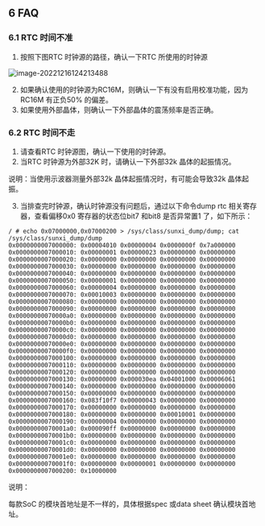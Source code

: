 ## 6 FAQ

### 6.1 RTC 时间不准

1. 按照下图RTC 时钟源的路径，确认一下RTC 所使用的时钟源

![image-20221216124213488](http://photos.100ask.net/tina-docs/Linux_RTC_DevGuide_image-20221216124213488.png)

2. 如果确认使用的时钟源为RC16M，则确认一下有没有启用校准功能，因为RC16M 有正负50% 的偏差。
3. 如果使用外部晶体，则确认一下外部晶体的震荡频率是否正确。

### 6.2 RTC 时间不走

1. 请查看RTC 时钟源图，确认一下使用的时钟源。
2. 当RTC 时钟源为外部32K 时，请确认一下外部32k 晶体的起振情况。

说明：当使用示波器测量外部32k 晶体起振情况时，有可能会导致32k 晶体起振。

3. 当排查完时钟源，确认时钟源没有问题后，通过以下命令dump rtc 相关寄存器，查看偏移0x0 寄存器的状态位bit7 和bit8 是否异常置1 了，如下所示：

```
/ # echo 0x07000000,0x07000200 > /sys/class/sunxi_dump/dump; cat /sys/class/sunxi_dump/dump
0x0000000007000000: 0x00004010 0x00000004 0x0000000f 0x7a000000
0x0000000007000010: 0x00000001 0x00000023 0x00000000 0x00000000
0x0000000007000020: 0x00000000 0x00000000 0x00000000 0x00000000
0x0000000007000030: 0x00000000 0x00000000 0x00000000 0x00000000
0x0000000007000040: 0x00000000 0x00000000 0x00000000 0x00000000
0x0000000007000050: 0x00000001 0x00000000 0x00000000 0x00000000
0x0000000007000060: 0x00000004 0x00000000 0x00000000 0x00000000
0x0000000007000070: 0x00010003 0x00000000 0x00000000 0x00000000
0x0000000007000080: 0x00000000 0x00000000 0x00000000 0x00000000
0x0000000007000090: 0x00000000 0x00000000 0x00000000 0x00000000
0x00000000070000a0: 0x00000000 0x00000000 0x00000000 0x00000000
0x00000000070000b0: 0x00000000 0x00000000 0x00000000 0x00000000
0x00000000070000c0: 0x00000000 0x00000000 0x00000000 0x00000000
0x00000000070000d0: 0x00000000 0x00000000 0x00000000 0x00000000
0x00000000070000e0: 0x00000000 0x00000000 0x00000000 0x00000000
0x00000000070000f0: 0x00000000 0x00000000 0x00000000 0x00000000
0x0000000007000100: 0x00000000 0x00000000 0x00000000 0x00000000
0x0000000007000110: 0x00000000 0x00000000 0x00000000 0x00000000
0x0000000007000120: 0x00000000 0x00000000 0x00000000 0x00000000
0x0000000007000130: 0x00000000 0x000030ea 0x04001000 0x00006061
0x0000000007000140: 0x00000000 0x00000000 0x00000000 0x00000000
0x0000000007000150: 0x00000000 0x00000000 0x00000000 0x00000000
0x0000000007000160: 0x083f10f7 0x00000043 0x00000000 0x00000000
0x0000000007000170: 0x00000000 0x00000000 0x00000000 0x00000000
0x0000000007000180: 0x00000000 0x00000000 0x00010001 0x00000000
0x0000000007000190: 0x00000004 0x00000000 0x00000000 0x00000000
0x00000000070001a0: 0x000090ff 0x00000000 0x00000000 0x00000000
0x00000000070001b0: 0x00000000 0x00000000 0x00000000 0x00000000
0x00000000070001c0: 0x00000000 0x00000000 0x00000000 0x00000000
0x00000000070001d0: 0x00000000 0x00000000 0x00000000 0x00000000
0x00000000070001e0: 0x00000000 0x00000000 0x00000000 0x00000000
0x00000000070001f0: 0x00000000 0x00000001 0x00000000 0x00000000
0x0000000007000200: 0x10000000
```

说明：

每款SoC 的模块首地址是不一样的，具体根据spec 或data sheet 确认模块首地址。